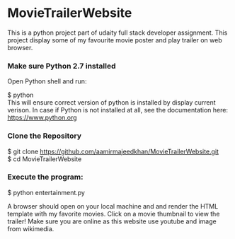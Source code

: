 # MovieTrailerWebsite
This is a python project part of udaity full stack developer assignment. This project display some of my favourite movie poster and play trailer on web browser.

<h3>Make sure Python 2.7 installed</h3>
Open Python shell and run:<br>

$ python<br>
This will ensure correct version of python is installed by display current verison.
In case if Python is not installed at all, see the documentation here: https://www.python.org

<h3>Clone the Repository</h3>


$ git clone https://github.com/aamirmajeedkhan/MovieTrailerWebsite.git<br>
$ cd MovieTrailerWebsite

<h3>Execute the program:</h3>
$ python entertainment.py

A browser should open on your local machine and and render the HTML template with my favorite movies. Click on a movie thumbnail to view the trailer!
Make sure you are online as this website use youtube and image from wikimedia.